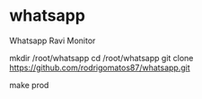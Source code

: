 # whatsapp
Whatsapp Ravi Monitor


mkdir /root/whatsapp
cd /root/whatsapp
git clone https://github.com/rodrigomatos87/whatsapp.git

make prod
